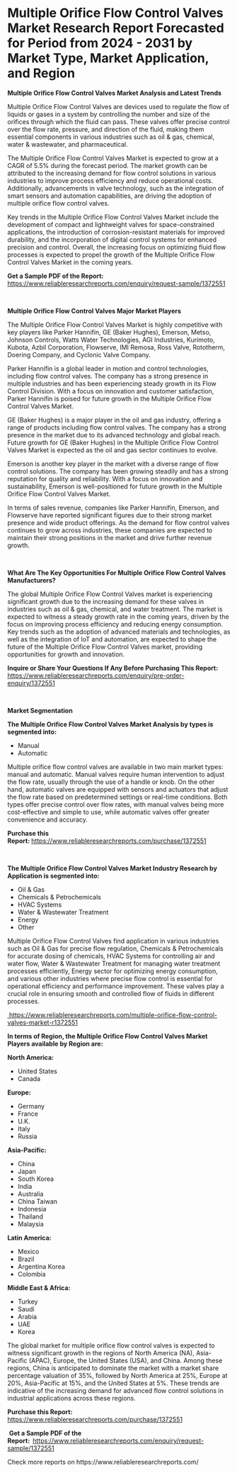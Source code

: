 <p><h1>Multiple Orifice Flow Control Valves Market Research Report Forecasted for Period from 2024 -  2031 by Market Type, Market Application, and Region</h1></p><p><strong>Multiple Orifice Flow Control Valves Market Analysis and Latest Trends</strong></p>
<p><p>Multiple Orifice Flow Control Valves are devices used to regulate the flow of liquids or gases in a system by controlling the number and size of the orifices through which the fluid can pass. These valves offer precise control over the flow rate, pressure, and direction of the fluid, making them essential components in various industries such as oil & gas, chemical, water & wastewater, and pharmaceutical.</p><p>The Multiple Orifice Flow Control Valves Market is expected to grow at a CAGR of 5.5% during the forecast period. The market growth can be attributed to the increasing demand for flow control solutions in various industries to improve process efficiency and reduce operational costs. Additionally, advancements in valve technology, such as the integration of smart sensors and automation capabilities, are driving the adoption of multiple orifice flow control valves.</p><p>Key trends in the Multiple Orifice Flow Control Valves Market include the development of compact and lightweight valves for space-constrained applications, the introduction of corrosion-resistant materials for improved durability, and the incorporation of digital control systems for enhanced precision and control. Overall, the increasing focus on optimizing fluid flow processes is expected to propel the growth of the Multiple Orifice Flow Control Valves Market in the coming years.</p></p>
<p><strong>Get a Sample PDF of the Report:&nbsp;</strong> <a href="https://www.reliableresearchreports.com/enquiry/request-sample/1372551">https://www.reliableresearchreports.com/enquiry/request-sample/1372551</a></p>
<p>&nbsp;</p>
<p><strong>Multiple Orifice Flow Control Valves Major Market Players</strong></p>
<p><p>The Multiple Orifice Flow Control Valves Market is highly competitive with key players like Parker Hannifin, GE (Baker Hughes), Emerson, Metso, Johnson Controls, Watts Water Technologies, AGI Industries, Kurimoto, Kubota, Azbil Corporation, Flowserve, IMI Remosa, Ross Valve, Rototherm, Doering Company, and Cyclonic Valve Company.</p><p>Parker Hannifin is a global leader in motion and control technologies, including flow control valves. The company has a strong presence in multiple industries and has been experiencing steady growth in its Flow Control Division. With a focus on innovation and customer satisfaction, Parker Hannifin is poised for future growth in the Multiple Orifice Flow Control Valves Market.</p><p>GE (Baker Hughes) is a major player in the oil and gas industry, offering a range of products including flow control valves. The company has a strong presence in the market due to its advanced technology and global reach. Future growth for GE (Baker Hughes) in the Multiple Orifice Flow Control Valves Market is expected as the oil and gas sector continues to evolve.</p><p>Emerson is another key player in the market with a diverse range of flow control solutions. The company has been growing steadily and has a strong reputation for quality and reliability. With a focus on innovation and sustainability, Emerson is well-positioned for future growth in the Multiple Orifice Flow Control Valves Market.</p><p>In terms of sales revenue, companies like Parker Hannifin, Emerson, and Flowserve have reported significant figures due to their strong market presence and wide product offerings. As the demand for flow control valves continues to grow across industries, these companies are expected to maintain their strong positions in the market and drive further revenue growth.</p></p>
<p>&nbsp;</p>
<p><strong>What Are The Key Opportunities For Multiple Orifice Flow Control Valves Manufacturers?</strong></p>
<p><p>The global Multiple Orifice Flow Control Valves market is experiencing significant growth due to the increasing demand for these valves in industries such as oil & gas, chemical, and water treatment. The market is expected to witness a steady growth rate in the coming years, driven by the focus on improving process efficiency and reducing energy consumption. Key trends such as the adoption of advanced materials and technologies, as well as the integration of IoT and automation, are expected to shape the future of the Multiple Orifice Flow Control Valves market, providing opportunities for growth and innovation.</p></p>
<p><strong>Inquire or Share Your Questions If Any Before Purchasing This Report:</strong> <a href="https://www.reliableresearchreports.com/enquiry/pre-order-enquiry/1372551">https://www.reliableresearchreports.com/enquiry/pre-order-enquiry/1372551</a></p>
<p>&nbsp;</p>
<p><strong>Market Segmentation</strong></p>
<p><strong>The Multiple Orifice Flow Control Valves Market Analysis by types is segmented into:</strong></p>
<p><ul><li>Manual</li><li>Automatic</li></ul></p>
<p><p>Multiple orifice flow control valves are available in two main market types: manual and automatic. Manual valves require human intervention to adjust the flow rate, usually through the use of a handle or knob. On the other hand, automatic valves are equipped with sensors and actuators that adjust the flow rate based on predetermined settings or real-time conditions. Both types offer precise control over flow rates, with manual valves being more cost-effective and simple to use, while automatic valves offer greater convenience and accuracy.</p></p>
<p><strong>Purchase this Report:&nbsp;</strong><a href="https://www.reliableresearchreports.com/purchase/1372551">https://www.reliableresearchreports.com/purchase/1372551</a></p>
<p>&nbsp;</p>
<p><strong>The Multiple Orifice Flow Control Valves Market Industry Research by Application is segmented into:</strong></p>
<p><ul><li>Oil & Gas</li><li>Chemicals & Petrochemicals</li><li>HVAC Systems</li><li>Water & Wastewater Treatment</li><li>Energy</li><li>Other</li></ul></p>
<p><p>Multiple Orifice Flow Control Valves find application in various industries such as Oil & Gas for precise flow regulation, Chemicals & Petrochemicals for accurate dosing of chemicals, HVAC Systems for controlling air and water flow, Water & Wastewater Treatment for managing water treatment processes efficiently, Energy sector for optimizing energy consumption, and various other industries where precise flow control is essential for operational efficiency and performance improvement. These valves play a crucial role in ensuring smooth and controlled flow of fluids in different processes.</p></p>
<p><a href="https://www.reliableresearchreports.com/multiple-orifice-flow-control-valves-market-r1372551">&nbsp;https://www.reliableresearchreports.com/multiple-orifice-flow-control-valves-market-r1372551</a></p>
<p><strong>In terms of Region, the Multiple Orifice Flow Control Valves Market Players available by Region are:</strong></p>
<p>
    <p> <strong> North America: </strong>
        <ul>
            <li>United States</li>
            <li>Canada</li>
        </ul>
        </p> 
    <p> <strong> Europe: </strong>
        <ul>
            <li>Germany</li>
            <li>France</li>
            <li>U.K.</li>
            <li>Italy</li>
            <li>Russia</li>
        </ul>
        </p> 
    <p> <strong> Asia-Pacific: </strong>
        <ul>
            <li>China</li>
            <li>Japan</li>
            <li>South Korea</li>
            <li>India</li>
            <li>Australia</li>
            <li>China Taiwan</li>
            <li>Indonesia</li>
            <li>Thailand</li>
            <li>Malaysia</li>
        </ul>
        </p> 
    <p> <strong> Latin America: </strong>
        <ul>
            <li>Mexico</li>
            <li>Brazil</li>
            <li>Argentina Korea</li>
            <li>Colombia</li>
        </ul>
        </p> 
    <p> <strong> Middle East & Africa: </strong>
        <ul>
            <li>Turkey</li>
            <li>Saudi</li>
            <li>Arabia</li>
            <li>UAE</li>
            <li>Korea</li>
        </ul>
    </p>
    </p>
<p><p>The global market for multiple orifice flow control valves is expected to witness significant growth in the regions of North America (NA), Asia-Pacific (APAC), Europe, the United States (USA), and China. Among these regions, China is anticipated to dominate the market with a market share percentage valuation of 35%, followed by North America at 25%, Europe at 20%, Asia-Pacific at 15%, and the United States at 5%. These trends are indicative of the increasing demand for advanced flow control solutions in industrial applications across these regions.</p></p>
<p><strong>Purchase this Report: </strong><a href="https://www.reliableresearchreports.com/purchase/1372551">https://www.reliableresearchreports.com/purchase/1372551</a></p>
<p>&nbsp;<strong>Get a Sample PDF of the Report:&nbsp;&nbsp;</strong><a href="https://www.reliableresearchreports.com/enquiry/request-sample/1372551">https://www.reliableresearchreports.com/enquiry/request-sample/1372551</a></p>
<p><strong></strong></p>
<p>Check more reports on https://www.reliableresearchreports.com/</p>